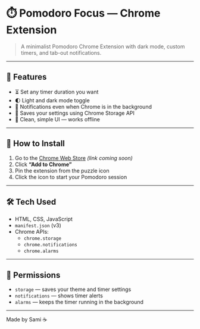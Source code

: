 # ⏱️ Pomodoro Focus — Chrome Extension

> A minimalist Pomodoro Chrome Extension with dark mode, custom timers, and tab-out notifications.

---

## 🌟 Features

- ⏳ Set any timer duration you want  
- 🌓 Light and dark mode toggle  
- 🔔 Notifications even when Chrome is in the background  
- 💾 Saves your settings using Chrome Storage API  
- 🧘 Clean, simple UI — works offline  

---

## 🚀 How to Install

1. Go to the [Chrome Web Store](#) *(link coming soon)*  
2. Click **“Add to Chrome”**  
3. Pin the extension from the puzzle icon  
4. Click the icon to start your Pomodoro session  

---

## 🛠️ Tech Used

- HTML, CSS, JavaScript  
- `manifest.json` (v3)  
- Chrome APIs:
  - `chrome.storage`
  - `chrome.notifications`
  - `chrome.alarms`

---

## 🔐 Permissions

- `storage` — saves your theme and timer settings  
- `notifications` — shows timer alerts  
- `alarms` — keeps the timer running in the background  

---

Made by Sami ☕

